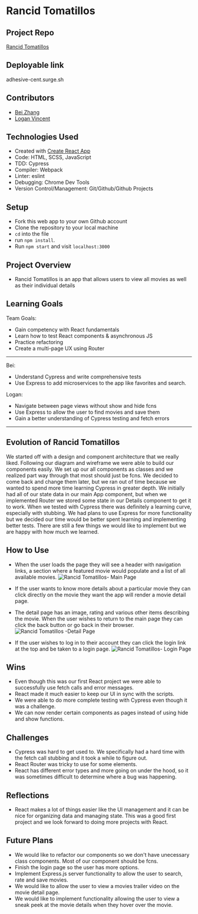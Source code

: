 # Rancid Tomatillos


## Project Repo
[Rancid Tomatillos](https://github.com/lokiandfengshui/rancid-tomatillos)


## Deployable link
adhesive-cent.surge.sh


## Contributors

- [Bei Zhang](https://github.com/lokiandfengshui)
- [Logan Vincent](https://github.com/Logandv3)


## Technologies Used

* Created with [Create React App](https://github.com/facebook/create-react-app)
* Code: HTML, SCSS, JavaScript
* TDD: Cypress
* Compiler: Webpack
* Linter: eslint
* Debugging: Chrome Dev Tools
* Version Control/Management: Git/Github/Github Projects


## Setup

- Fork this web app to your own Github account
- Clone the repository to your local machine
- `cd` into the file
- run `npm install`.
- Run `npm start` and visit `localhost:3000`


## Project Overview

- Rancid Tomatillos is an app that allows users to view all movies as well as their individual details


## Learning Goals

Team Goals:
- Gain competency with React fundamentals
- Learn how to test React components & asynchronous JS
- Practice refactoring
- Create a multi-page UX using Router
---
Bei:
- Understand Cypress and write comprehensive tests
- Use Express to add microservices to the app like favorites and search.

Logan:
- Navigate between page views without show and hide fcns
- Use Express to allow the user to find movies and save them
- Gain a better understanding of Cypress testing and fetch errors
---


## Evolution of Rancid Tomatillos

We started off with a design and component architecture that we really liked.  Following our diagram and wireframe we were able to build our components easily.
We set up our all components as classes and we realized part way through that most should just be fcns.  We decided to come back and change them later, but we ran out of time because we wanted to spend more time learning Cypress in greater depth.  We initially had all of our state data in our main App component, but when we implemented Router we stored some state in our Details component to get it to work.  When we tested with Cypress there was definitely a learning curve, especially with stubbing.  We had plans to use Express for more functionality but we decided our time would be better spent learning and implementing better tests.  There are still a few things we would like to implement but we are happy with how much we learned. 


## How to Use

- When the user loads the page they will see a header with navigation links, a section where a featured movie would populate and a list of all available movies.
![Rancid Tomatillos- Main Page](https://user-images.githubusercontent.com/81990507/138781042-78712c2b-3920-4e4e-aa74-b755f6c18034.png)

- If the user wants to know more details about a particular movie they can click directly on the movie they want the app will render a movie detail page. 
- The detail page has an image, rating and various other items describing the movie.  When the user wishes to return to the main page they can click the back       button or go back in their browser.
![Rancid Tomatillos -Detail Page](https://user-images.githubusercontent.com/81990507/138781078-3a1765ff-04f7-46b3-9d43-b1c2ee1574a4.png)


- If the user wishes to log in to their account they can click the login link at the top and be taken to a login page.
![Rancid Tomatillos- Login Page](https://user-images.githubusercontent.com/81990507/138781118-ed6a7cfd-6327-4adc-bd5a-dc19a9c72e4a.png)



## Wins

- Even though this was our first React project we were able to successfully use fetch calls and error messages.
- React made it much easier to keep our UI in sync with the scripts.
- We were able to do more complete testing with Cypress even though it was a challenge.
- We can now render certain components as pages instead of using hide and show functions.

## Challenges

- Cypress was hard to get used to.  We specifically had a hard time with the fetch call stubbing and it took a while to figure out.
- React Router was tricky to use for some elements.
- React has different error types and more going on under the hood, so it was sometimes difficult to determine where a bug was happening.

## Reflections

- React makes a lot of things easier like the UI management and it can be nice for organizing data and managing state.  This was a good first project and we look   forward to doing more projects with React.


## Future Plans

- We would like to refactor our components so we don't have unecessary class components.  Most of our component should be fcns.
- Finish the login page so the user has more options.
- Implement Express.js server functionality to allow the user to search, rate and save movies.
- We would like to allow the user to view a movies trailer video on the movie detail page.
- We would like to implement functionality allowing the user to view a sneak peek at the movie details when they hover over the movie.
